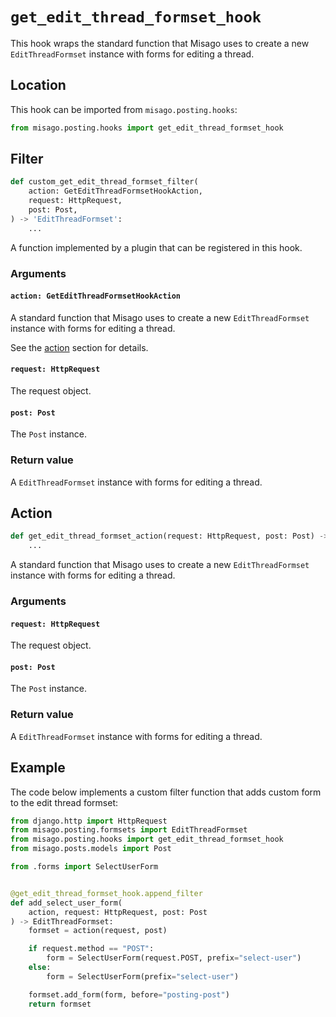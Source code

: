 # `get_edit_thread_formset_hook`

This hook wraps the standard function that Misago uses to create a new `EditThreadFormset` instance with forms for editing a thread.


## Location

This hook can be imported from `misago.posting.hooks`:

```python
from misago.posting.hooks import get_edit_thread_formset_hook
```


## Filter

```python
def custom_get_edit_thread_formset_filter(
    action: GetEditThreadFormsetHookAction,
    request: HttpRequest,
    post: Post,
) -> 'EditThreadFormset':
    ...
```

A function implemented by a plugin that can be registered in this hook.


### Arguments

#### `action: GetEditThreadFormsetHookAction`

A standard function that Misago uses to create a new `EditThreadFormset` instance with forms for editing a thread.

See the [action](#action) section for details.


#### `request: HttpRequest`

The request object.


#### `post: Post`

The `Post` instance.


### Return value

A `EditThreadFormset` instance with forms for editing a thread.


## Action

```python
def get_edit_thread_formset_action(request: HttpRequest, post: Post) -> 'EditThreadFormset':
    ...
```

A standard function that Misago uses to create a new `EditThreadFormset` instance with forms for editing a thread.


### Arguments

#### `request: HttpRequest`

The request object.


#### `post: Post`

The `Post` instance.


### Return value

A `EditThreadFormset` instance with forms for editing a thread.


## Example

The code below implements a custom filter function that adds custom form to the edit thread formset:

```python
from django.http import HttpRequest
from misago.posting.formsets import EditThreadFormset
from misago.posting.hooks import get_edit_thread_formset_hook
from misago.posts.models import Post

from .forms import SelectUserForm


@get_edit_thread_formset_hook.append_filter
def add_select_user_form(
    action, request: HttpRequest, post: Post
) -> EditThreadFormset:
    formset = action(request, post)

    if request.method == "POST":
        form = SelectUserForm(request.POST, prefix="select-user")
    else:
        form = SelectUserForm(prefix="select-user")

    formset.add_form(form, before="posting-post")
    return formset
```